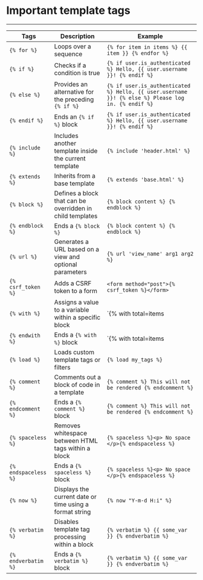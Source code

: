 # Important template tags
---
| Tags               | Description                                                  | Example                                            |
|--------------------|--------------------------------------------------------------|----------------------------------------------------|
| `{% for %}`        | Loops over a sequence                                        | `{% for item in items %} {{ item }} {% endfor %}`  |
| `{% if %}`         | Checks if a condition is true                                | `{% if user.is_authenticated %} Hello, {{ user.username }}! {% endif %}` |
| `{% else %}`       | Provides an alternative for the preceding `{% if %}`         | `{% if user.is_authenticated %} Hello, {{ user.username }}! {% else %} Please log in. {% endif %}` |
| `{% endif %}`      | Ends an `{% if %}` block                                     | `{% if user.is_authenticated %} Hello, {{ user.username }}! {% endif %}` |
| `{% include %}`    | Includes another template inside the current template        | `{% include 'header.html' %}`                      |
| `{% extends %}`    | Inherits from a base template                                 | `{% extends 'base.html' %}`                        |
| `{% block %}`      | Defines a block that can be overridden in child templates    | `{% block content %} {% endblock %}`               |
| `{% endblock %}`   | Ends a `{% block %}`                                         | `{% block content %} {% endblock %}`               |
| `{% url %}`        | Generates a URL based on a view and optional parameters      | `{% url 'view_name' arg1 arg2 %}`                  |
| `{% csrf_token %}` | Adds a CSRF token to a form                                  | `<form method="post">{% csrf_token %}</form>`      |
| `{% with %}`       | Assigns a value to a variable within a specific block        | `{% with total=items|length %} {{ total }} {% endwith %}` |
| `{% endwith %}`    | Ends a `{% with %}` block                                    | `{% with total=items|length %} {{ total }} {% endwith %}` |
| `{% load %}`       | Loads custom template tags or filters                        | `{% load my_tags %}`                               |
| `{% comment %}`    | Comments out a block of code in a template                   | `{% comment %} This will not be rendered {% endcomment %}` |
| `{% endcomment %}` | Ends a `{% comment %}` block                                 | `{% comment %} This will not be rendered {% endcomment %}` |
| `{% spaceless %}`  | Removes whitespace between HTML tags within a block          | `{% spaceless %}<p> No space </p>{% endspaceless %}` |
| `{% endspaceless %}` | Ends a `{% spaceless %}` block                             | `{% spaceless %}<p> No space </p>{% endspaceless %}` |
| `{% now %}`        | Displays the current date or time using a format string      | `{% now "Y-m-d H:i" %}`                             |
| `{% verbatim %}`   | Disables template tag processing within a block              | `{% verbatim %} {{ some_var }} {% endverbatim %}`  |
| `{% endverbatim %}` | Ends a `{% verbatim %}` block                               | `{% verbatim %} {{ some_var }} {% endverbatim %}`  |

